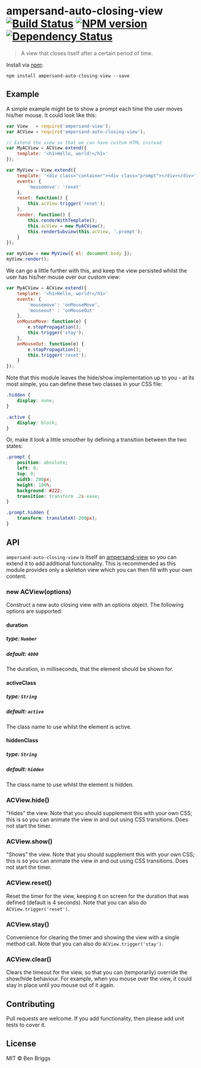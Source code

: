 # ampersand-auto-closing-view [![Build Status](https://travis-ci.org/ben-eb/ampersand-auto-closing-view.svg?branch=master)](https://travis-ci.org/ben-eb/ampersand-auto-closing-view) [![NPM version](https://badge.fury.io/js/ampersand-auto-closing-view.svg)](http://badge.fury.io/js/ampersand-auto-closing-view) [![Dependency Status](https://gemnasium.com/ben-eb/ampersand-auto-closing-view.svg)](https://gemnasium.com/ben-eb/ampersand-auto-closing-view)

> A view that closes itself after a certain period of time.

Install via [npm](https://npmjs.org/package/ampersand-auto-closing-view):

```
npm install ampersand-auto-closing-view --save
```

## Example

A simple example might be to show a prompt each time the user moves his/her mouse. It could look like this:

```js
var View   = require('ampersand-view');
var ACView = require('ampersand-auto-closing-view');

// Extend the view so that we can have custom HTML instead
var MyACView = ACView.extend({
    template: '<h1>Hello, world!</h1>'
});

var MyView = View.extend({
    template: '<div class="container"><div class="prompt"></div></div>",
    events: {
        'mousemove': 'reset'
    },
    reset: function() {
        this.acView.trigger('reset');
    },
    render: function() {
        this.renderWithTemplate();
        this.acView = new MyACView();
        this.renderSubview(this.acView, '.prompt');
    }
});

var myView = new MyView({ el: document.body });
myView.render();

```

We can go a little further with this, and keep the view persisted whilst the user has his/her mouse over our custom view:

```js
var MyACView = ACView.extend({
    template: '<h1>Hello, world!</h1>'
    events: {
        'mousemove': 'onMouseMove',
        'mouseout' : 'onMouseOut'
    },
    onMouseMove: function(e) {
        e.stopPropagation();
        this.trigger('stay');
    },
    onMouseOut: function(e) {
        e.stopPropagation();
        this.trigger('reset');
    }
});
```

Note that this module leaves the hide/show implementation up to you - at its most simple, you can define these two classes in your CSS file:

```css
.hidden {
    display: none;
}

.active {
    display: block;
}
```

Or, make it look a little smoother by defining a transition between the two states:

```css
.prompt {
    position: absolute;
    left: 0;
    top: 0;
    width: 200px;
    height: 100%;
    background: #222;
    transition: transform .2s ease;
}

.prompt.hidden {
    transform: translateX(-200px);
}
```

## API

`ampersand-auto-closing-view` is itself an [ampersand-view](https://github.com/AmpersandJS/ampersand-view) so you can extend it to add additional functionality. This is recommended as this module provides only a skeleton view which you can then fill with your own content.

### new ACView(options)

Construct a new auto closing view with an options object. The following options are supported:

#### duration
##### type: `Number`
##### default: `4000`

The duration, in milliseconds, that the element should be shown for.

#### activeClass
##### type: `String`
##### default: `active`

The class name to use whilst the element is active.

#### hiddenClass
##### type: `String`
##### default: `hidden`

The class name to use whilst the element is hidden.

### ACView.hide()

"Hides" the view. Note that you should supplement this with your own CSS; this is so you can animate the view in and out using CSS transitions. Does not start the timer.

### ACView.show()

"Shows" the view. Note that you should supplement this with your own CSS; this is so you can animate the view in and out using CSS transitions. Does not start the timer.

### ACView.reset()

Reset the timer for the view, keeping it on screen for the duration that was defined (default is 4 seconds). Note that you can also do `ACView.trigger('reset')`.

### ACView.stay()

Convenience for clearing the timer and showing the view with a single method call. Note that you can also do `ACView.trigger('stay')`.

### ACView.clear()

Clears the timeout for the view, so that you can (temporarily) override the show/hide behaviour. For example, when you mouse over the view, it could stay in place until you mouse out of it again.

## Contributing

Pull requests are welcome. If you add functionality, then please add unit tests to cover it.

## License

MIT © Ben Briggs
